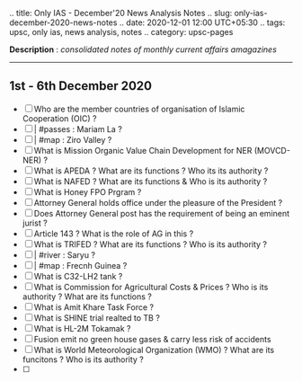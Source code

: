 .. title: Only IAS - December'20 News Analysis Notes
.. slug: only-ias-december-2020-news-notes
.. date: 2020-12-01 12:00 UTC+05:30
.. tags: upsc, only ias, news analysis, notes
.. category: upsc-pages

**Description** : *consolidated notes of monthly current affairs amagazines*

***
<!-- TEASER_END -->

## 1st - 6th December 2020
- [ ] Who are the member countries of organisation of Islamic Cooperation (OIC) ? 
- [ ] | #passes : Mariam La ? 
- [ ] | #map : Ziro Valley ? 
- [ ] What is Mission Organic Value Chain Development for NER (MOVCD-NER) ? 
- [ ] What is APEDA ? What are its functions ? Who its its authority ? 
- [ ] What is NAFED ? What are its functions & Who is its authority ? 
- [ ] What is Honey FPO Prgram ? 
- [ ] Attorney General holds office under the pleasure of the President ? 
- [ ] Does Attorney General post has the requirement of being an eminent jurist ? 
- [ ] Article 143 ? What is the role of AG in this ? 
- [ ] What is TRIFED ? What are its functions ? Who is its authority ? 
- [ ] | #river : Saryu ?
- [ ] | #map : Frecnh Guinea ? 
- [ ] What is C32-LH2 tank ? 
- [ ] What is Commission for Agricultural Costs & Prices ? Who is its authority ? What are its functions ?
- [ ] What is Amit Khare Task Force ? 
- [ ] What is SHINE trial realted to TB ?
- [ ] What is HL-2M Tokamak ? 
- [ ] Fusion emit no green house gases & carry less risk of accidents 
- [ ] What is World Meteorological Organization (WMO) ? What are its funcitons ? Who is its authority ? 
- [ ] 